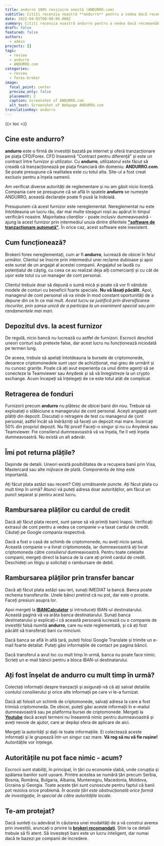 ```yaml
---
title: andurro 100% revizuire onestă (ANDURRO.com)
subtitle: Citiți recenzia noastră **andurro** pentru a vedea dacă recomandăm acest broker pentru tranzacționare. Doar pentru a clarifica, aceasta este o recenzie **ANDURRO.com**.
date: 2022-04-02T00:00:00.000Z
summary: Citiți recenzia noastră andurro pentru a vedea dacă recomandăm acest broker pentru tranzacționare. Doar pentru a clarifica, aceasta este o recenzie ANDURRO.com.
draft: false
featured: false
authors:
  - admin
projects: []
tags:
  - review
  - andurro
  - ANDURRO.com
categories:
  - review
  - forex-broker
image:
  focal_point: center
  preview_only: false
  placement: 2
  caption: Screenshot of ANDURRO.com
  alt_text: Screenshot of Webpage ANDURRO.com
translationKey: andurro
---
```


<!--StartFragment-->

{{< toc >}}

## Cine este andurro?

**andurro** este o firmă de investiții bazată pe internet și oferă tranzacționare pe piața CFD/Forex. CFD înseamnă "Contract pentru diferență" și este un contract între furnizor și utilizator. Cu **andurro**, utilizatorul este făcut să creadă că tranzacționează pe piața financiară din domeniu: **ANDURRO.com**. Se poate presupune că realitatea este cu totul alta. Site-ul a fost creat exclusiv pentru a înșela oamenii.

Am verificat diverse autorități de reglementare și nu am găsit nicio licență. Compania care se presupune că se află în spatele **andurro** se numește ANDURRO, această declarație poate fi pusă la îndoială.

Presupunem că acest furnizor este nereglementat. Nereglementat nu este întotdeauna un lucru rău, dar mai multe steaguri roșii au apărut în timpul verificării noastre. Majoritatea clienților - poate inclusiv dumneavoastră - ajung la acest furnizor prin intermediul unuia dintre diferitele **["software de tranzacționare automată"](../../category/autotrader/)**. În orice caz, acest software este inexistent.

## Cum funcționează?

Brokerii forex nereglementați, cum ar fi **andurro**, lucrează de obicei în felul următor. Clientul se înscrie prin intermediul unei reclame dubioase și apoi este sunat de un angajat al acestei companii. Angajatul se laudă cu potențialul de câștig, cu ceea ce au realizat deja alți comercianți și cu cât de ușor este totul cu un manager de cont personal.

Clientul trebuie doar să depună o sumă mică și poate că vor fi vândute modele de conturi cu beneficii foarte speciale. **Nu vă lăsați păcălit.** Apoi, managerul de cont personal vă va vinde în mod constant oportunități de a depune din ce în ce mai mult. *Acest lucru se justifică prin diversificarea riscurilor, prin șansa unică de a participa la un eveniment special sau prin randamentele mai mari.*

## Depozitul dvs. la acest furnizor

De regulă, nicio bancă nu lucrează cu astfel de furnizori. Escrocii deschid uneori conturi sub pretexte false, dar acest lucru nu funcționează niciodată pe termen lung.

De aceea, trebuie să apelați întotdeauna la bursele de criptomonede, deoarece criptomonedele sunt ușor de achiziționat, mai greu de urmărit și nu cunosc granițe. Poate că ați avut experiența ca unul dintre agenți să se conecteze la Teamviewer sau Anydesk și să vă înregistreze la un crypto exchange. Acum începeți să înțelegeți de ce este totul atât de complicat.

## Retragerea de fonduri

Furnizorii precum **andurro** nu plătesc de obicei banii din nou. Trebuie să exploatați o slăbiciune a managerului de cont personal. Acești angajați sunt plătiți din depozit. Discutați o retragere de test cu managerul de cont personal, astfel încât să îndrăzniți să faceți un depozit mai mare. Încercați 50% din propriul depozit. Nu fiți prost! Faceți-o singur și nu cu Anydesk sau Teamviewer. Fie consilierul dumneavoastră vă va înșela, fie îl veți înșela dumneavoastră. Nu există un alt adevăr.

## Îmi pot returna plățile?

Depinde de detalii. Uneori există posibilitatea de a recupera banii prin Visa, Mastercard sau alte mijloace de plată. Componenta de timp este importantă.

Ați făcut plata astăzi sau recent? Citiți următoarele puncte. Ați făcut plata cu mult timp în urmă? Atunci vă puteți adresa doar autorităților, am făcut un punct separat și pentru acest lucru.

## Rambursarea plăților cu cardul de credit

Dacă ați făcut plata recent, sunt șanse să vă primiți banii înapoi. Verificați extrasul de cont pentru a vedea ce companie v-a taxat cardul de credit. Căutați pe Google compania respectivă.

Dacă a fost o casă de schimb de criptomonede, nu aveți nicio șansă. Această companie v-a livrat criptomoneda, iar dumneavoastră ați livrat criptomoneda către *consilierul* dumneavoastră. Pentru toate celelalte companii, mergeți direct la banca de la care ați primit cardul de credit. Deschideți un litigiu și solicitați o rambursare de debit.

## Rambursarea plăților prin transfer bancar

Dacă ați făcut plata astăzi sau ieri, sunați IMEDIAT la bancă. Banca poate rechema transferurile. Unele bănci pretind că nu pot, dar este o prostie. Faceți presiuni asupra lor.

Apoi mergeți la **[IBANCalculator](https://www.ibancalculator.com/)** și introduceți IBAN-ul destinatarului. Această pagină vă va arăta banca destinatarului. Sunați banca destinatarului și explicați-i că această persoană lucrează cu o companie de investiții falsă numită **andurro**, care nu este reglementată, și că ați fost păcălit să transferați bani cu minciuni.

Dacă banca se află în altă țară, puteți folosi Google Translate și trimite un e-mail foarte detaliat. Puteți găsi informațiile de contact pe pagina băncii.

Dacă transferul a avut loc cu mult timp în urmă, banca nu poate face nimic. Scrieți un e-mail băncii pentru a bloca IBAN-ul destinatarului.

## Ați fost înșelat de andurro cu mult timp în urmă?

Colectați informații despre tranzacții și asigurați-vă că ați salvat detaliile contului consilierului și orice alte informații pe care vi le-a furnizat.

Dacă ați folosit un schimb de criptomonede, salvați adresa la care a fost trimisă criptomoneda. De obicei, puteți găsi aceste informații în e-mailul dumneavoastră sau pe platforma bursei de criptomonede. Mergeți la **[Youtube](https://www.youtube.com/results?search_query=crypo+terms)** dacă acești termeni nu înseamnă nimic pentru dumneavoastră și aveți nevoie de ajutor, care ar depăși sfera de aplicare de aici.

Mergeți la autorități și dați-le toate informațiile. Ei colectează aceste informații și le grupează într-un singur caz mare. **Vă rog să nu vă fie rușine!** Autoritățile vor înțelege.

## Autoritățile nu pot face nimic - acum?

Escrocii sunt stabiliți, în principal, în țări cu economie slabă, unde corupția și spălarea banilor sunt ușoare. Printre acestea se numără țări precum Serbia, Bosnia, România, Bulgaria, Albania, Muntenegru, Macedonia, Moldova, Ucraina și Georgia. Toate aceste țări sunt cunoscute pentru faptul că banii pot rezolva orice problemă. *În aceste țări este obstrucționată orice formă de investigație, în special de către autoritățile locale.*

## Te-am protejat?

Dacă sunteți cu adevărat în căutarea unei modalități de a vă construi averea prin investiții, aruncați o privire la **[brokeri recomandați](../../category/recommendation/)**. Știm la ce detalii trebuie să fii atent. Să investești bani este un lucru inteligent, dar numai dacă te bazezi pe companii de încredere.

<!--EndFragment-->




